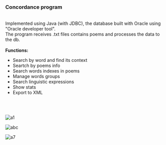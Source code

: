 <h3> Concordance program </h3><br> 
Implemented using Java (with JDBC), the database built with Oracle using "Oracle developer tool". <br>
The program receives .txt files contains poems and processes the data to the db. <br><br>
<b>Functions: </b> <br>
<ul>
  <li>Search by word and find its context</li>
  <li>Seartch by poems info </li>
  <li>Search words indexes in poems </li>
  <li>Manage words groups </li>
  <li>Search linguistic expressions </li>
  <li>Show stats </li>
  <li>Export to XML </li>
  </ul>
<br> <br> 

  
![a1](https://user-images.githubusercontent.com/107939270/174857458-90901e95-273e-408a-a4d3-d9da0d33b71d.JPG)


![abc](https://user-images.githubusercontent.com/107939270/174857478-2afd2933-8acc-40e5-80a4-f91221094a22.gif)

![a7](https://user-images.githubusercontent.com/107939270/174857500-a85f8f53-d3b1-4e51-a67f-508b5b43b6bc.JPG)


